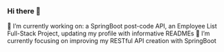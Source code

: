 ### Hi there 👋

🔭 I’m currently working on: a SpringBoot post-code API, an Employee List Full-Stack Project, updating my profile with informative READMEs
🌱 I’m currently focusing on improving my RESTful API creation with SpringBoot

<!--
**kabirt7/kabirt7** is a ✨ _special_ ✨ repository because its `README.md` (this file) appears on your GitHub profile.

Here are some ideas to get you started:


- 🌱 I’m currently learning ...
- 👯 I’m looking to collaborate on ...
- 🤔 I’m looking for help with ...
- 💬 Ask me about ...
- 📫 How to reach me: ...
- 😄 Pronouns: ...
- ⚡ Fun fact: ...
-->
